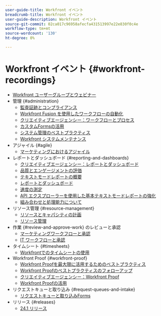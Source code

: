 ```yaml
---
user-guide-title: Workfront イベント
breadcrumb-title: Workfront イベント
user-guide-description: Workfront イベント
source-git-commit: 02ca017c96958afecfa431513997e22e830f0c4e
workflow-type: tm+mt
source-wordcount: '130'
ht-degree: 0%

---
```



# Workfront イベント {#workfront-recordings}

+ [Workfront ユーザーグループとウェビナー](overview.md)
+ 管理 {#administration}
   + [監査証跡とコンプライアンス](user-groups/audit-trails-and-compliance.md)
   + [Workfront Fusion を使用したワークフローの自動化](user-groups/automating-workflows-with-workfront-fusion.md)
   + [クリエイティブエージェンシー：ワークフローとプロセス](user-groups/creative-agencies-workflows-and-process.md)
   + [カスタムFormsの活用](user-groups/leveraging-custom-forms.md)
   + [システム管理のベストプラクティス](user-groups/system-admin-best-practices.md)
   + [Workfront システムメンテナンス](user-groups/workfront-system-maintenance.md)
+ アジャイル {#agile}
   + [マーケティングにおけるアジャイル](user-groups/agile-in-marketing.md)
+ レポートとダッシュボード {#reporting-and-dashboards}
   + [クリエイティブエージェンシー：レポートとダッシュボード](user-groups/creative-agencies-reporting-and-dashboards.md)
   + [品質とエンゲージメントの評価](webinars/gauging-quality-and-engagement.md)
   + [テキストモードレポートの概要](webinars/introduction-to-text-mode-reporting.md)
   + [レポートとダッシュボード](user-groups/reporting-and-dashboards.md)
   + [速度の測定](webinars/measuring-velocity.md)
   + [API エクスプローラーを使用した基本テキストモードレポートの強化](webinars/supercharge-basic-text-mode-reporting-using-the-api-explorer.md)
   + [組み合わせと処理能力について](webinars/understanding-mix-and-capacity.md)
+ リソース管理 {#resource-management}
   + [リソースとキャパシティの計画](user-groups/resource-and-capacity-planning.md)
   + [リソース管理](user-groups/resource-management.md)
+ 作業 {#review-and-approve-work} のレビューと承認
   + [マーケティングワークフローと承認](user-groups/marketing-workflows-and-approvals.md)
   + [IT ワークフローと承認](user-groups/it-workflows-and-approvals.md)
+ タイムシート {#timesheets}
   + [Workfrontでのタイムシートの使用](user-groups/utilizing-timesheets-in-workfront.md)
+ Workfront Proof {#workfront-proof}
   + [Workfront Proofを最大限に活用するためのベストプラクティス](webinars/best-practices-to-maximize-workfront-proof.md)
   + [Workfront Proofのベストプラクティスのフォローアップ](webinars/follow-up-to-workfront-proof-best-practices.md)
   + [クリエイティブエージェンシー：Workfront Proof](user-groups/creative-agencies-workfront-proof.md)
   + [Workfront Proofの活用](user-groups/leveraging-workfront-proof.md)
+ リクエストキューと取り込み {#request-queues-and-intake}
   + [リクエストキューと取り込みForms](user-groups/request-queues-and-intake-forms.md)
+ リリース {#releases}
   + [24.1 リリース](webinars/24-1-release-webinar.md)